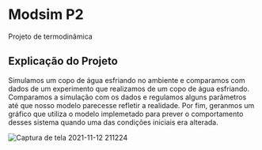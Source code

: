# Modsim P2
Projeto de termodinâmica

## Explicação do Projeto

Simulamos um copo de água esfriando no ambiente e comparamos com dados de um experimento que realizamos de um copo de água esfriando.
Comparamos a simulação com os dados e regulamos alguns parâmetros até que nosso modelo parecesse refletir a realidade.
Por fim, geranmos um gráfico que utiliza o modelo implemetado para prever o comportamento desses sistema quando uma das condições iniciais era alterada.

![Captura de tela 2021-11-12 211224](https://user-images.githubusercontent.com/92477551/141597500-77aae865-9533-4cfc-8c47-a81c25832ff8.jpg)
